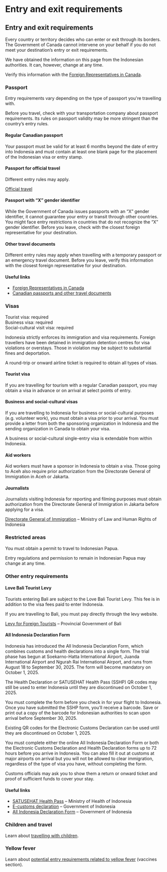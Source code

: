 # Entry and exit requirements

## Entry and exit requirements

Every country or territory decides who can enter or exit through its borders. The Government of Canada cannot intervene on your behalf if you do not meet your destination’s entry or exit requirements.

We have obtained the information on this page from the Indonesian authorities. It can, however, change at any time.

Verify this information with the [Foreign Representatives in Canada](https://www.international.gc.ca/protocol-protocole/reps.aspx?lang=eng).

### Passport

Entry requirements vary depending on the type of passport you're travelling with.

Before you travel, check with your transportation company about passport requirements. Its rules on passport validity may be more stringent than the country’s entry rules.

#### Regular Canadian passport

Your passport must be valid for at least 6 months beyond the date of entry into Indonesia and must contain at least one blank page for the placement of the Indonesian visa or entry stamp.

#### Passport for official travel

Different entry rules may apply.

[Official travel](https://www.canada.ca/en/immigration-refugees-citizenship/services/canadian-passports/official-travel.html)

#### Passport with “X” gender identifier

While the Government of Canada issues passports with an “X” gender identifier, it cannot guarantee your entry or transit through other countries. You might face entry restrictions in countries that do not recognize the “X” gender identifier. Before you leave, check with the closest foreign representative for your destination.

#### Other travel documents

Different entry rules may apply when travelling with a temporary passport or an emergency travel document. Before you leave, verify this information with the closest foreign representative for your destination.

#### Useful links

* [Foreign Representatives in Canada](https://www.international.gc.ca/protocol-protocole/reps.aspx?lang=eng)
* [Canadian passports and other travel documents](http://www.canada.ca/passport)

### Visas

Tourist visa: required  
 Business visa: required  
 Social-cultural visit visa: required

Indonesia strictly enforces its immigration and visa requirements. Foreign travellers have been detained in immigration detention centres for visa violations or overstays. Those in violation may be subject to substantial fines and deportation.

A round-trip or onward airline ticket is required to obtain all types of visas.

#### Tourist visa

If you are travelling for tourism with a regular Canadian passport, you may obtain a visa in advance or on arrival at select points of entry.

#### Business and social-cultural visas

If you are travelling to Indonesia for business or social-cultural purposes (e.g. volunteer work), you must obtain a visa prior to your arrival. You must provide a letter from both the sponsoring organization in Indonesia and the sending organization in Canada to obtain your visa.

A business or social-cultural single-entry visa is extendable from within Indonesia.

#### Aid workers

Aid workers must have a sponsor in Indonesia to obtain a visa. Those going to Aceh also require prior authorization from the Directorate General of Immigration in Aceh or Jakarta.

#### Journalists

Journalists visiting Indonesia for reporting and filming purposes must obtain authorization from the Directorate General of Immigration in Jakarta before applying for a visa.

[Directorate General of Immigration](http://imigrasi.on-dev.info/en/) – Ministry of Law and Human Rights of Indonesia

### Restricted areas

You must obtain a permit to travel to Indonesian Papua.

Entry regulations and permission to remain in Indonesian Papua may change at any time.

### Other entry requirements

#### Love Bali Tourist Levy

Tourists entering Bali are subject to the Love Bali Tourist Levy. This fee is in addition to the visa fees paid to enter Indonesia.

If you are travelling to Bali, you must pay directly through the levy website.

[Levy for Foreign Tourists](https://lovebali.baliprov.go.id/) – Provincial Government of Bali

#### All Indonesia Declaration Form

Indonesia has introduced the All Indonesia Declaration Form, which combines customs and health declarations into a single form. The trial phase has begun at Soekarno-Hatta International Airport, Juanda International Airport and Ngurah Rai International Airport, and runs from August 18 to September 30, 2025. The form will become mandatory on October 1, 2025.

The Health Declaration or SATUSEHAT Health Pass (SSHP) QR codes may still be used to enter Indonesia until they are discontinued on October 1, 2025.

You must complete the form before you check in for your flight to Indonesia. Once you have submitted the SSHP form, you’ll receive a barcode. Save or print out a copy of the barcode for Indonesian authorities to scan upon arrival before September 30, 2025.

Existing QR codes for the Electronic Customs Declaration can be used until they are discontinued on October 1, 2025.

You must complete either the online All Indonesia Declaration Form or both the Electronic Customs Declaration and Health Declaration forms up to 72 hours before you arrive in Indonesia. You can also fill it out at customs at major airports on arrival but you will not be allowed to clear immigration, regardless of the type of visa you have, without completing the form.

Customs officials may ask you to show them a return or onward ticket and proof of sufficient funds to cover your stay.

#### Useful links

* [SATUSEHAT Health Pass](https://sshp.kemkes.go.id/) – Ministry of Health of Indonesia
* [E-customs declaration](https://ecd.beacukai.go.id/) – Government of Indonesia
* [All Indonesia Declaration Form](http://allindonesia.imigrasi.go.id/) – Government of Indonesia

### Children and travel

Learn about [travelling with children](http://travel.gc.ca/travelling/children).

### Yellow fever

Learn about [potential entry requirements related to yellow fever](#health) (vaccines section).